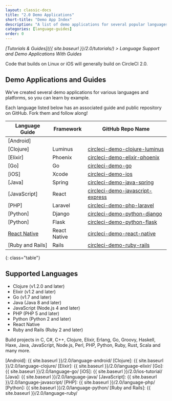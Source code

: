 ```yaml
---
layout: classic-docs
title: "2.0 Demo Applications"
short-title: "Demo App Index"
description: "A list of demo applications for several popular languages"
categories: [language-guides]
order: 0
---
```


*[Tutorials & Guides]({{ site.baseurl }}/2.0/tutorials/) > Language Support and Demo Applications With Guides*

Code that builds on Linux or iOS will generally build on CircleCI 2.0.

## Demo Applications and Guides

We’ve created several demo applications for various languages and platforms, so you can learn by example.

Each language listed below has an associated guide and public repository on GitHub. Fork them and follow along!

Language Guide | Framework | GitHub Repo Name
---------|-----------|-----------------
[Android] ||
[Clojure] | Luminus | [circleci-demo-clojure-luminus]
[Elixir] | Phoenix | [circleci-demo-elixir-phoenix]
[Go] | Go | [circleci-demo-go]
[iOS] | Xcode | [circleci-demo-ios]
[Java] | Spring | [circleci-demo-java-spring]
[JavaScript] | React | [circleci-demo-javascript-express]
[PHP] | Laravel | [circleci-demo-php-laravel]
[Python] | Django | [circleci-demo-python-django]
[Python] | Flask | [circleci-demo-python-flask]
[React Native](https://github.com/CircleCI-Public/circleci-demo-react-native/blob/master/README.md) | React Native | [circleci-demo-react-native]
[Ruby and Rails] | Rails | [circleci-demo-ruby-rails]
{: class="table"}

## Supported Languages
- Clojure (v1.2.0 and later)
- Elixir (v1.2 and later)
- Go (v1.7 and later)
- Java (Java 8 and later)
- JavaScript (Node.js 4 and later)
- PHP (PHP 5 and later)
- Python (Python 2 and later)
- React Native
- Ruby and Rails (Ruby 2 and later)

Build projects in C, C#, C++, Clojure, Elixir, Erlang, Go, Groovy, Haskell, Haxe, Java, JavaScript, Node.js, Perl, PHP, Python, Ruby, Rust, Scala and many more.


[Android]: {{ site.baseurl }}/2.0/language-android/
[Clojure]: {{ site.baseurl }}/2.0/language-clojure/
[Elixir]: {{ site.baseurl }}/2.0/language-elixir/
[Go]: {{ site.baseurl }}/2.0/language-go/
[iOS]: {{ site.baseurl }}/2.0/ios-tutorial/
[Java]: {{ site.baseurl }}/2.0/language-java/
[JavaScript]: {{ site.baseurl }}/2.0/language-javascript/
[PHP]: {{ site.baseurl }}/2.0/language-php/
[Python]: {{ site.baseurl }}/2.0/language-python/
[Ruby and Rails]: {{ site.baseurl }}/2.0/language-ruby/

[circleci-demo-clojure-luminus]: https://github.com/CircleCI-Public/circleci-demo-clojure-luminus
[circleci-demo-elixir-phoenix]: https://github.com/CircleCI-Public/circleci-demo-elixir-phoenix
[circleci-demo-go]: https://github.com/CircleCI-Public/circleci-demo-go
[circleci-demo-java-spring]: https://github.com/CircleCI-Public/circleci-demo-java-spring
[circleci-demo-javascript-express]: https://github.com/CircleCI-Public/circleci-demo-javascript-express
[circleci-demo-ios]: https://github.com/CircleCI-Public/circleci-demo-ios
[circleci-demo-php-laravel]: https://github.com/CircleCI-Public/circleci-demo-php-laravel
[circleci-demo-python-django]: https://github.com/CircleCI-Public/circleci-demo-python-flask
[circleci-demo-python-flask]: https://github.com/CircleCI-Public/circleci-demo-python-flask
[circleci-demo-react-native]: https://github.com/CircleCI-Public/circleci-demo-react-native
[circleci-demo-ruby-rails]: https://github.com/CircleCI-Public/circleci-demo-ruby-rails
